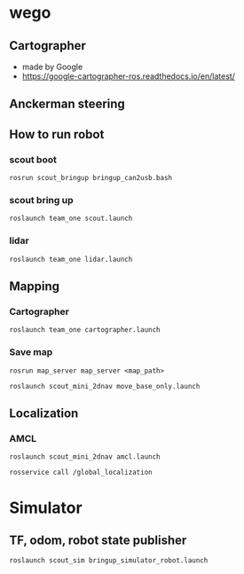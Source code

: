 # wego

## Cartographer
- made by Google
- https://google-cartographer-ros.readthedocs.io/en/latest/

## Anckerman steering

## How to run robot

### scout boot
`rosrun scout_bringup bringup_can2usb.bash`
### scout bring up
`roslaunch team_one scout.launch`
### lidar
`roslaunch team_one lidar.launch`

## Mapping
### Cartographer
`roslaunch team_one cartographer.launch`

### Save map
`rosrun map_server map_server <map_path>`

`roslaunch scout_mini_2dnav move_base_only.launch`

## Localization
### AMCL
`roslaunch scout_mini_2dnav amcl.launch`

`rosservice call /global_localization`

# Simulator
## TF, odom, robot state publisher
`roslaunch scout_sim bringup_simulator_robot.launch`

